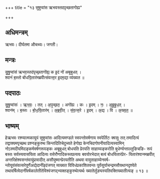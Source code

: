 +++
title = "१३ सुषुप्वांस ऋभवस्तदपृच्छतागोह्य"

+++
## अधिमन्त्रम्
ऋभवः। दीर्घतमा औचथ्यः। जगती।

## मन्त्रः
सु॒षु॒प्वांस॑ ऋभव॒स्तद॑पृच्छ॒तागो॑ह्य॒ क इ॒दं नो॑ अबूबुधत् ।  
श्वानं॑ ब॒स्तो बो॑धयि॒तार॑मब्रवीत्संवत्स॒र इ॒दम॒द्या व्य॑ख्यत ॥

## पदपाठः
सु॒षु॒प्वांसः॑ । ऋ॒भ॒वः॒ । तत् । अ॒पृ॒च्छ॒त॒ । अगो॑ह्य । कः । इ॒दम् । नः॒ । अ॒बू॒बु॒ध॒त् ।  
श्वान॑म् । ब॒स्तः । बो॒ध॒यि॒तार॑म् । अ॒ब्र॒वी॒त् । सं॒व॒त्स॒रे । इ॒दम् । अ॒द्य । वि । अ॒ख्य॒त॒ ॥

## भाष्यम्
हेऋभवः रश्म्यात्मकायूयं सुषुप्वांसः आदित्यमण्डले स्वपन्तोवर्षणाय स्वपेर्लिटः क्वसुः तत् तमादित्यं तद्वाक्यमपृच्छथ प्रश्नङ्कुरुथ किन्तदितिचेदुच्यते हेगोह्य केनचिदगोपनीयादित्यस्वामिन् नोऽस्मदीयमिदङ्कर्मवर्षणरूपङ्कः अबूबुधत् बोधयति प्रेरयति साहाय्यङ्करोति बुधेर्ण्यन्ताल्लुङिचङि- रूपं बस्तः सर्वस्यवासयिता आदित्यः वसेरौणादिकस्तप्रत्ययः बवयोरभेदात् बत्वं बोधयितारंप्रेर- यितारंश्वानमब्रवीत् अन्तरिक्षेश्वसन्तंवायुंप्रावादीत् असौयुष्मान्प्रेरयतीति अथवा वायुसाहाय्येनवर्ष- न्तोयूयंसंवत्सरेपूर्णेअद्येदानींइदंजगत् व्यख्यत विविधंप्रकाशितवन्तः पूर्वंसूर्याचन्द्रमसौयथानदृश्येते तथावर्षित्वेदानींवर्षकालेतीतेविश्वंजगद्भ्यक्तङ्कुरुथेत्यर्थः ख्यातेर्लुङ्यस्यतिवक्तिख्यातीत्यङ् ॥ १३ ॥